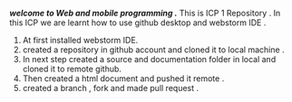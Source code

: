 ***welcome to Web and mobile programming .***
This is ICP 1 Repository .
In this ICP we are learnt how to use github desktop and webstorm IDE .
1. At first installed webstorm IDE.
2. created a repository in github account and cloned it to local machine .
3. In next step created a source and documentation folder in local and cloned it to remote github.
4. Then created a html document and pushed it remote .
5. created a branch , fork and made pull request .


